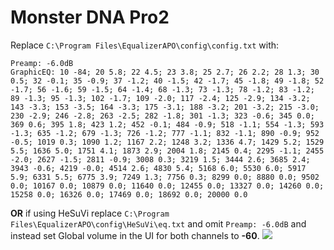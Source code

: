 # Monster DNA Pro2
Replace `C:\Program Files\EqualizerAPO\config\config.txt` with:
```
Preamp: -6.0dB
GraphicEQ: 10 -84; 20 5.8; 22 4.5; 23 3.8; 25 2.7; 26 2.2; 28 1.3; 30 0.5; 32 -0.1; 35 -0.9; 37 -1.2; 40 -1.5; 42 -1.7; 45 -1.8; 49 -1.8; 52 -1.7; 56 -1.6; 59 -1.5; 64 -1.4; 68 -1.3; 73 -1.3; 78 -1.2; 83 -1.2; 89 -1.3; 95 -1.3; 102 -1.7; 109 -2.0; 117 -2.4; 125 -2.9; 134 -3.2; 143 -3.3; 153 -3.5; 164 -3.3; 175 -3.1; 188 -3.2; 201 -3.2; 215 -3.0; 230 -2.9; 246 -2.8; 263 -2.5; 282 -1.8; 301 -1.3; 323 -0.6; 345 0.0; 369 0.6; 395 1.8; 423 1.2; 452 -0.1; 484 -0.9; 518 -1.1; 554 -1.3; 593 -1.3; 635 -1.2; 679 -1.3; 726 -1.2; 777 -1.1; 832 -1.1; 890 -0.9; 952 -0.5; 1019 0.3; 1090 1.2; 1167 2.2; 1248 3.2; 1336 4.7; 1429 5.2; 1529 5.5; 1636 5.0; 1751 4.1; 1873 2.9; 2004 1.8; 2145 0.4; 2295 -1.1; 2455 -2.0; 2627 -1.5; 2811 -0.9; 3008 0.3; 3219 1.5; 3444 2.6; 3685 2.4; 3943 -0.6; 4219 -0.0; 4514 2.6; 4830 5.4; 5168 6.0; 5530 6.0; 5917 5.9; 6331 5.5; 6775 3.9; 7249 1.3; 7756 0.3; 8299 0.0; 8880 0.0; 9502 0.0; 10167 0.0; 10879 0.0; 11640 0.0; 12455 0.0; 13327 0.0; 14260 0.0; 15258 0.0; 16326 0.0; 17469 0.0; 18692 0.0; 20000 0.0
```
**OR** if using HeSuVi replace `C:\Program Files\EqualizerAPO\config\HeSuVi\eq.txt` and omit `Preamp: -6.0dB` and instead set Global volume in the UI for both channels to **-60**.
![](https://raw.githubusercontent.com/jaakkopasanen/AutoEq/master/results/Headphone.com/innerfidelity/onear/Monster%20DNA%20Pro2/Monster%20DNA%20Pro2.png)